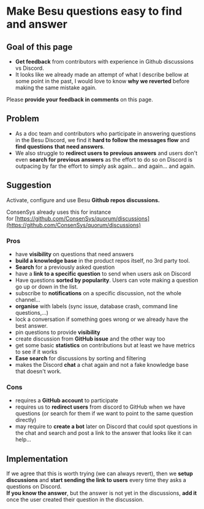 # Make Besu questions easy to find and answer

## Goal of this page

- **Get feedback** from contributors with experience in Github discussions vs Discord.
- It looks like we already made an attempt of what I describe bellow at some point in the past, I would love to know **why we reverted** before making the same mistake again.

Please **provide your feedback in comments** on this page.

## Problem

- As a doc team and contributors who participate in answering questions in the Besu Discord, we find it **hard to follow the messages flow** and **find questions** **that need answers**.
- We also struggle to **redirect users to previous answers** and users don't even **search for previous answers** as the effort to do so on Discord is outpacing by far the effort to simply ask again... and again... and again.

## Suggestion

Activate, configure and use Besu **Github repos discussions.**

ConsenSys already uses this for instance for [https://github.com/ConsenSys/quorum/discussions](https://github.com/ConsenSys/quorum/discussions)

### Pros

- have **visibility** on questions that need answers
- **build a knowledge base** in the product repos itself, no 3rd party tool.
- **Search** for a previously asked question
- have a **link to a specific question** to send when users ask on Discord
- Have questions **sorted by popularity**. Users can vote making a question go up or down in the list.
- subscribe to **notifications** on a specific discussion, not the whole channel...
- **organise** with labels (sync issue, database crash, command line questions,...)
- lock a conversation if something goes wrong or we already have the best answer.
- pin questions to provide **visibility**
- create discussion from **GitHub issue** and the other way too
- get some basic **statistics** on contributions but at least we have metrics to see if it works
- **Ease search** for discussions by sorting and filtering
- makes the Discord **chat** a chat again and not a fake knowledge base that doesn't work.

### Cons

- requires a **GitHub account** to participate
- requires us to **redirect users** from discord to GitHub when we have questions (or search for them if we want to point to the same question directly)
- may require to **create a bot** later on Discord that could spot questions in the chat and search and post a link to the answer that looks like it can help...

## Implementation

If we agree that this is worth trying (we can always revert), then we **setup discussions** and **start sending the link to users** every time they asks a questions on Discord.  
**If you know the answer**, but the answer is not yet in the discussions, **add it** once the user created their question in the discussion.